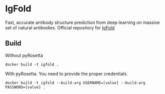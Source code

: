 # IgFold

Fast, accurate antibody structure prediction from deep learning on massive set of natural antibodies. Official repository for [IgFold](https://github.com/Graylab/IgFold) 

## Build

Without pyRosetta

`docker build -t igfold .`

With pyRosetta. You need to provide the proper credentials.

`docker build -t igfold --build-arg USERNAME=[value] --build-arg PASSWORD=[value] .`